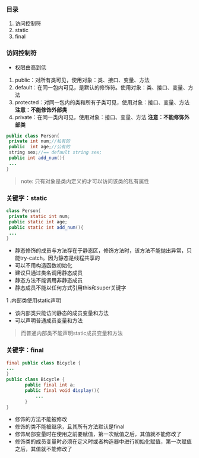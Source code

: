 ### 目录
1. 访问控制符
2. static
3. final


### 访问控制符
- 权限由高到低
1. public：对所有类可见，使用对象：类、接口、变量、方法
2. default：在同一包内可见，是默认的修饰符。使用对象：类、接口、变量、方法
3. protected：对同一包内的类和所有子类可见，使用对象：接口、变量、方法 **注意：不能修饰外部类**
4. private：在同一类内可见，使用对象：接口、变量、方法 **注意：不能修饰外部类**

```java
public class Person{
 private int num;//私有的
 public  int age;//公有的
 string sex;//== default string sex;
 public int add_num(){
 ...
}
```
> note: 只有对象是类内定义的才可以访问该类的私有属性

### 关键字：static

```java
class Person{
 private static int num;
 public static int age;
 public static int add_num(){
 ...
}
```
- 静态修饰的成员与方法存在于静态区，修饰方法时，该方法不能抛出异常，只能try-catch。因为静态是线程共享的
- 可以不用构造函数初始化
- 建议只通过类名调用静态成员
- 静态方法不能调用非静态成员
- 静态成员不能以任何方式引用this和super关键字

1 .内部类使用static声明
- 该内部类只能访问静态的成员变量和方法
- 可以声明普通成员变量和方法
> 而普通内部类不能声明static成员变量和方法



### 关键字：final

```java
final public class Bicycle {
...
}
public class Bicycle {
       public final int a;
       public final void display(){
           ...
       }
}
```
- 修饰的方法不能被修改
- 修饰的类不能被继承，且其所有方法默认是final
- 修饰局部变量时在使用之前要赋值，第一次赋值之后，其值就不能修改了
- 修饰类的成员变量时必须在定义时或者构造器中进行初始化赋值，第一次赋值之后，其值就不能修改了
